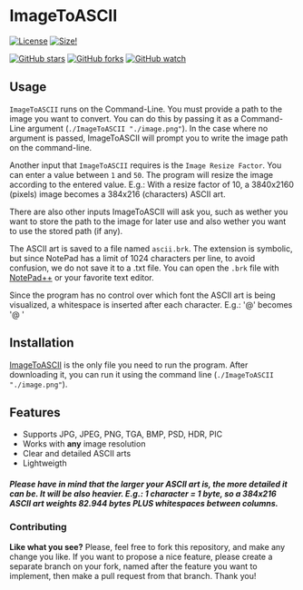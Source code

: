 # ImageToASCII

[![License](https://img.shields.io/github/license/brhaka/ImageToASCII)](https://github.com/brhaka/ImageToASCII/blob/master/LICENSE)
[![Size!](https://img.shields.io/github/repo-size/brhaka/ImageToASCII.svg)](https://github.com/brhaka/ImageToASCII)

[![GitHub stars](https://img.shields.io/github/stars/brhaka/ImageToASCII.svg?style=social&label=Star)](https://github.com/brhaka/ImageToASCII)
[![GitHub forks](https://img.shields.io/github/forks/brhaka/ImageToASCII.svg?style=social&label=Fork)](https://github.com/brhaka/ImageToASCII)
[![GitHub watch](https://img.shields.io/github/watchers/brhaka/ImageToASCII.svg?style=social&label=Watch)](https://github.com/brhaka/ImageToASCII)

## Usage

`ImageToASCII` runs on the Command-Line.
You must provide a path to the image you want to convert. You can do this by passing it as a Command-Line argument (`./ImageToASCII "./image.png"`). In the case where no argument is passed, ImageToASCII will prompt you to write the image path on the command-line.

Another input that `ImageToASCII` requires is the `Image Resize Factor`. You can enter a value between `1` and `50`. The program will resize the image according to the entered value. E.g.: With a resize factor of 10, a 3840x2160 (pixels) image becomes a 384x216 (characters) ASCII art.

There are also other inputs ImageToASCII will ask you, such as wether you want to store the path to the image for later use and also wether you want to use the stored path (if any).

The ASCII art is saved to a file named `ascii.brk`. The extension is symbolic, but since NotePad has a limit of 1024 characters per line, to avoid confusion, we do not save it to a .txt file. You can open the `.brk` file with [NotePad++](https://github.com/notepad-plus-plus/notepad-plus-plus) or your favorite text editor.

Since the program has no control over which font the ASCII art is being visualized, a whitespace is inserted after each character. E.g.: '@' becomes '@ '

## Installation

[ImageToASCII]() is the only file you need to run the program.
After downloading it, you can run it using the command line (`./ImageToASCII "./image.png"`).

## Features

* Supports JPG, JPEG, PNG, TGA, BMP, PSD, HDR, PIC
* Works with **any** image resolution
* Clear and detailed ASCII arts
* Lightweigth

##### Please have in mind that the larger your ASCII art is, the more detailed it can be. It will be also heavier. E.g.: 1 character = 1 byte, so a 384x216 ASCII art weights 82.944 bytes PLUS whitespaces between columns.

### Contributing
**Like what you see?** Please, feel free to fork this repository, and make any change you like. If you
want to propose a nice feature, please create a separate branch on your fork,
named after the feature you want to implement, then make a pull request from that
branch. Thank you!
